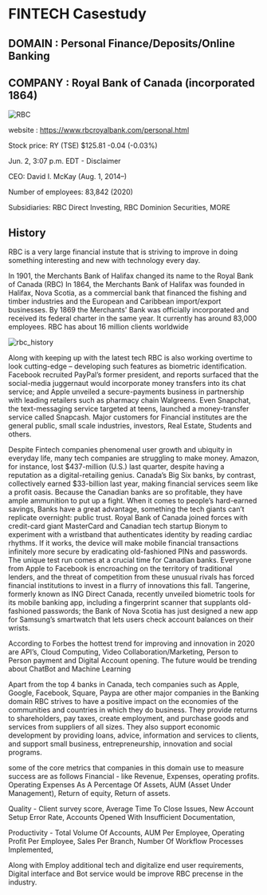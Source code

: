# FINTECH Casestudy
## DOMAIN : Personal Finance/Deposits/Online Banking
## COMPANY : Royal Bank of Canada (incorporated 1864)
![RBC](https://user-images.githubusercontent.com/83671629/120539806-f614fe80-c3b5-11eb-9425-ed15346209be.png)

website : https://www.rbcroyalbank.com/personal.html

Stock price: RY (TSE) $125.81 -0.04 (-0.03%)

Jun. 2, 3:07 p.m. EDT - Disclaimer

CEO: David I. McKay (Aug. 1, 2014–)

Number of employees: 83,842 (2020)

Subsidiaries: RBC Direct Investing, RBC Dominion Securities, MORE



## History
RBC is a very large financial instute that is striving to improve in doing something interesting and new with technology every day.

In 1901, the Merchants Bank of Halifax changed its name to the Royal Bank of Canada (RBC)
In 1864, the Merchants Bank of Halifax was founded in Halifax, Nova Scotia, as a commercial bank that financed the fishing and timber industries and the European and Caribbean import/export businesses. By 1869 the Merchants' Bank was officially incorporated and received its federal charter in the same year. It currently has around 83,000 employees. 
RBC has about 16 million clients worldwide

![rbc_history](https://user-images.githubusercontent.com/83671629/120540885-2f01a300-c3b7-11eb-9bb5-27e1be5b7b35.jpg)


Along with keeping up with the latest tech RBC is also working overtime to look cutting-edge – developing such features as biometric identification.
Facebook recruited PayPal’s former president, and reports surfaced that the social-media juggernaut would incorporate money transfers into its chat service; and Apple unveiled a secure-payments business in partnership with leading retailers such as pharmacy chain Walgreens. Even Snapchat, the text-messaging service targeted at teens, launched a money-transfer service called Snapcash.
Major customers for Financial institutes are the general public, small scale industries, investors, Real Estate, Students and others. 

Despite Fintech companies phenomenal user growth and ubiquity in everyday life, many tech companies are struggling to make money. Amazon, for instance, lost $437-million (U.S.) last quarter, despite having a reputation as a digital-retailing genius. Canada’s Big Six banks, by contrast, collectively earned $33-billion last year, making financial services seem like a profit oasis.
Because the Canadian banks are so profitable, they have ample ammunition to put up a fight. When it comes to people’s hard-earned savings, Banks have a great advantage, something the tech giants can’t replicate overnight: public trust.
Royal Bank of Canada joined forces with credit-card giant MasterCard and Canadian tech startup Bionym to experiment with a wristband that authenticates identity by reading cardiac rhythms. If it works, the device will make mobile financial transactions infinitely more secure by eradicating old-fashioned PINs and passwords.
The unique test run comes at a crucial time for Canadian banks. Everyone from Apple to Facebook is encroaching on the territory of traditional lenders, and the threat of competition from these unusual rivals has forced financial institutions to invest in a flurry of innovations this fall.
Tangerine, formerly known as ING Direct Canada, recently unveiled biometric tools for its mobile banking app, including a fingerprint scanner that supplants old-fashioned passwords; the Bank of Nova Scotia has just designed a new app for Samsung’s smartwatch that lets users check account balances on their wrists.

According to Forbes the hottest trend for improving and innovation in 2020 are API’s, Cloud Computing, Video Collaboration/Marketing, Person to Person payment and Digital Account opening.
The future would be trending about ChatBot and Machine Learning 

Apart from the top 4 banks in Canada, tech companies such as Apple, Google, Facebook, Square, Paypa are other major companies in the Banking domain
RBC strives to have a positive impact on the economies of the communities and countries in which they do business. They provide returns to shareholders, pay taxes, create employment, and purchase goods and services from suppliers of all sizes. They also support economic development by providing loans, advice, information and services to clients, and support small business, entrepreneurship, innovation and social programs.

some of the core metrics that companies in this domain use to measure success are as follows
Financial - like Revenue, Expenses, operating profits. Operating Expenses As A Percentage Of Assets, AUM (Asset Under Management), Return of equity, Return of assets. 

Quality - Client survey score, Average Time To Close Issues, New Account Setup Error Rate, Accounts Opened With Insufficient Documentation,  

Productivity - Total Volume Of Accounts, AUM Per Employee, Operating Profit Per Employee, Sales Per Branch, Number Of Workflow Processes Implemented, 

Along with Employ additional tech and digitalize end user requirements, Digital interface and Bot service would be improve RBC precense in the industry.
 
